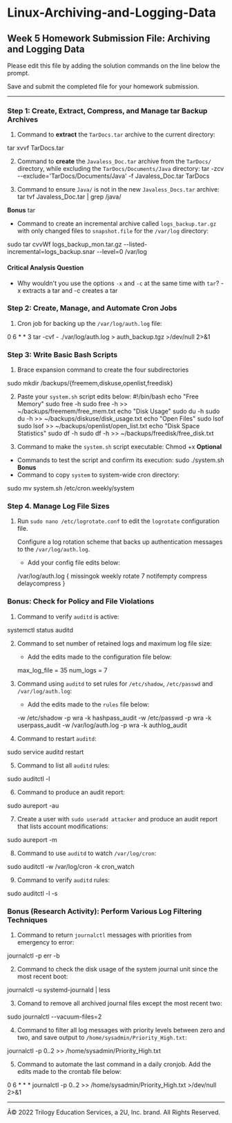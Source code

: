 # Linux-Archiving-and-Logging-Data

## Week 5 Homework Submission File: Archiving and Logging Data

Please edit this file by adding the solution commands on the line below the prompt.

Save and submit the completed file for your homework submission.

---

### Step 1: Create, Extract, Compress, and Manage tar Backup Archives

1. Command to **extract** the `TarDocs.tar` archive to the current directory:

tar xvvf TarDocs.tar

2. Command to **create** the `Javaless_Doc.tar` archive from the `TarDocs/` directory, while excluding the `TarDocs/Documents/Java` directory:
tar -zcv --exclude='TarDocs/Documents/Java' -f Javaless_Doc.tar TarDocs

3. Command to ensure `Java/` is not in the new `Javaless_Docs.tar` archive:
tar tvf Javaless_Doc.tar | grep /java/

**Bonus** tar
- Command to create an incremental archive called `logs_backup.tar.gz` with only changed files to `snapshot.file` for the `/var/log` directory:

sudo tar cvvWf logs_backup_mon.tar.gz --listed-incremental=logs_backup.snar --level=0 /var/log

#### Critical Analysis Question

- Why wouldn't you use the options `-x` and `-c` at the same time with `tar`?
-x extracts a tar and -c creates a tar


### Step 2: Create, Manage, and Automate Cron Jobs

1. Cron job for backing up the `/var/log/auth.log` file:

0 6 * * 3 tar -cvf - ./var/log/auth.log > auth_backup.tgz >/dev/null 2>&1

### Step 3: Write Basic Bash Scripts

1. Brace expansion command to create the four subdirectories

sudo mkdir /backups/{freemem,diskuse,openlist,freedisk}

2. Paste your `system.sh` script edits below:
#!/bin/bash
echo "Free Memory"
sudo free -h
sudo free -h >> ~/backups/freemem/free_mem.txt
echo "Disk Usage"
sudo du -h
sudo du -h >> ~/backups/diskuse/disk_usage.txt
echo "Open Files"
sudo lsof
sudo lsof >> ~/backups/openlist/open_list.txt
echo "Disk Space Statistics"
sudo df -h
sudo df -h >> ~/backups/freedisk/free_disk.txt
                                                

3. Command to make the `system.sh` script executable:
Chmod +x
**Optional**
- Commands to test the script and confirm its execution:
sudo ./system.sh
**Bonus**
- Command to copy `system` to system-wide cron directory:

sudo mv system.sh /etc/cron.weekly/system

### Step 4. Manage Log File Sizes
 
1. Run `sudo nano /etc/logrotate.conf` to edit the `logrotate` configuration file. 

    Configure a log rotation scheme that backs up authentication messages to the `/var/log/auth.log`.

    - Add your config file edits below:

    /var/log/auth.log {
    missingok
    weekly
    rotate 7
    notifempty
    compress
    delaycompress
}


### Bonus: Check for Policy and File Violations

1. Command to verify `auditd` is active:

systemctl status auditd

2. Command to set number of retained logs and maximum log file size:

    - Add the edits made to the configuration file below:

    max_log_file = 35
    num_logs = 7

3. Command using `auditd` to set rules for `/etc/shadow`, `/etc/passwd` and `/var/log/auth.log`:


    - Add the edits made to the `rules` file below:

    -w /etc/shadow -p wra -k hashpass_audit
    -w /etc/passwd -p wra -k userpass_audit
    -w /var/log/auth.log -p wra -k authlog_audit

4. Command to restart `auditd`:

sudo service auditd restart

5. Command to list all `auditd` rules:

sudo auditctl -l

6. Command to produce an audit report:

sudo aureport -au

7. Create a user with `sudo useradd attacker` and produce an audit report that lists account modifications:

sudo aureport -m

8. Command to use `auditd` to watch `/var/log/cron`:

sudo auditctl -w /var/log/cron -k cron_watch


9. Command to verify `auditd` rules:

sudo auditctl -l -s


### Bonus (Research Activity): Perform Various Log Filtering Techniques

1. Command to return `journalctl` messages with priorities from emergency to error:

journalctl -p err -b

2. Command to check the disk usage of the system journal unit since the most recent boot:

journalctl -u systemd-journald | less

3. Comand to remove all archived journal files except the most recent two:

sudo journalctl --vacuum-files=2

4. Command to filter all log messages with priority levels between zero and two, and save output to `/home/sysadmin/Priority_High.txt`:

journalctl -p 0..2 >> /home/sysadmin/Priority_High.txt

5. Command to automate the last command in a daily cronjob. Add the edits made to the crontab file below:

0 6 * * * journalctl -p 0..2 >> /home/sysadmin/Priority_High.txt >/dev/null 2>&1

---
Â© 2022 Trilogy Education Services, a 2U, Inc. brand. All Rights Reserved.
